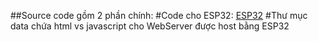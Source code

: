 ##Source code gồm 2 phần chính:
#Code cho ESP32: [ESP32]([main.cpp](https://github.com/ronglua111x2/bpm-spo2-esp32/tree/main/src/main.cpp))
#Thư mục data chứa html vs javascript cho WebServer được host bằng ESP32
